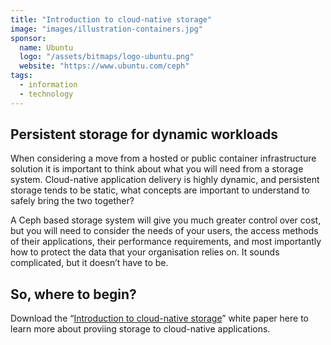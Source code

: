 ```yaml
---
title: "Introduction to cloud-native storage"
image: "images/illustration-containers.jpg"
sponsor:
  name: Ubuntu
  logo: "/assets/bitmaps/logo-ubuntu.png"
  website: "https://www.ubuntu.com/ceph"
tags:
  - information
  - technology
---
```


## Persistent storage for dynamic workloads

When considering a move from a hosted or public container infrastructure solution it is important to think about what you will need from a storage system. Cloud-native application delivery is highly dynamic, and persistent storage tends to be static, what concepts are important to understand to safely bring the two together?

A Ceph based storage system will give you much greater control over cost, but you will need to consider the needs of your users, the access methods of their applications, their performance requirements, and most importantly how to protect the data that your organisation relies on. It sounds complicated, but it doesn’t have to be.

## So, where to begin?

Download the “[Introduction to cloud-native storage](https://pages.ubuntu.com/rs/066-EOV-335/images/Storage+for+containers+whitepaper.pdf)” white paper here to learn more about proviing storage to cloud-native applications.

